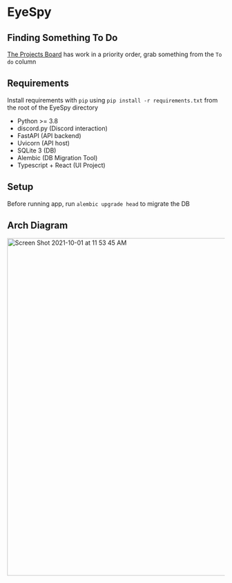 # EyeSpy

## Finding Something To Do
[The Projects Board](https://github.com/willdietrich/EyeSpy/projects/1) has work in a priority order, grab something from the `To do` column

## Requirements
Install requirements with `pip` using `pip install -r requirements.txt` from the root of the EyeSpy directory

- Python >= 3.8
- discord.py (Discord interaction)
- FastAPI (API backend)
- Uvicorn (API host)
- SQLite 3 (DB)
- Alembic (DB Migration Tool)
- Typescript + React (UI Project)

## Setup
Before running app, run `alembic upgrade head` to migrate the DB

## Arch Diagram
<img width="779" alt="Screen Shot 2021-10-01 at 11 53 45 AM" src="https://user-images.githubusercontent.com/2119242/135658625-d00f53b5-fe75-4bfc-8822-9986463215ab.png">

